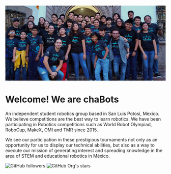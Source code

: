 ![](https://github.com/chaBotsMX/.github/blob/main/profile/chaBotsPhoto.png)


Welcome! We are chaBots
======================================

An independent student robotics group based in San Luis Potosí, Mexico. We believe competitions are the best way to learn robotics. We have been participating in Robotics competitions such as World Robot Olympiad, RoboCup, MakeX, OMI and TMR since 2015.

We see our participation in these prestigious tournaments not only as an opportunity for us to display our technical abilities, but also as a way to execute our mission of generating interest and spreading knowledge in the area of STEM and educational robotics in México. 

![GitHub followers](https://img.shields.io/github/followers/chaBotsMX?style=for-the-badge&logo=github&color=44C0FF&link=https%3A%2F%2Fgithub.com%2FchaBotsMX)
![GitHub Org's stars](https://img.shields.io/github/stars/chaBotsMX?style=for-the-badge&color=44C0FF)
